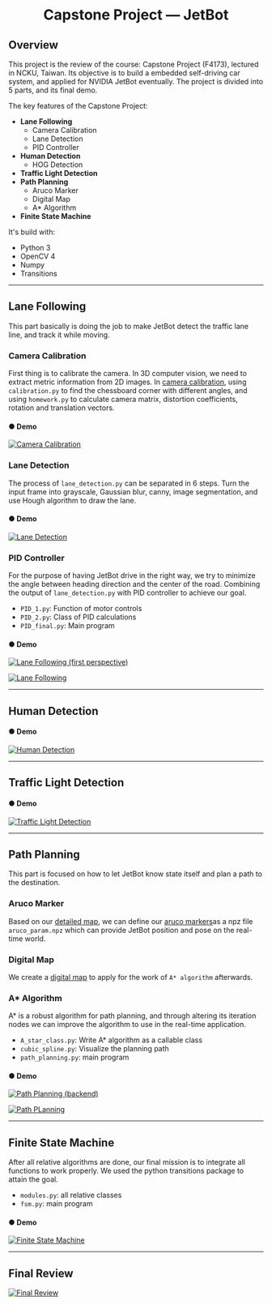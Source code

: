 # <center> Capstone Project — JetBot 

## Overview
This project is the review of the course: Capstone Project (F4173), lectured in NCKU, Taiwan. Its objective is to build a embedded self-driving car system, and applied for NVIDIA JetBot eventually. The project is divided into 5 parts, and its final demo.

The key features of the Capstone Project:
+ **Lane Following**
  - Camera Calibration
  - Lane Detection
  - PID Controller
+ **Human Detection**
  - HOG Detection
+ **Traffic Light Detection**
+ **Path Planning**
  - Aruco Marker
  - Digital Map
  - A* Algorithm
+ **Finite State Machine**
  
It's build with:
+ Python 3
+ OpenCV 4
+ Numpy
+ Transitions
---
## Lane Following
This part basically is doing the job to make JetBot detect the traffic lane line, and track it while moving.

### Camera Calibration
First thing is to calibrate the camera. In 3D computer vision, we need to extract metric information from 2D images. In [camera calibration](https://github.com/davidwater/Capstone-Project-JetBot/tree/main/lane%20following/camera%20calibration), using `calibration.py` to find the chessboard corner with different angles, and using `homework.py` to calculate camera matrix, distortion coefficients, rotation and translation vectors.

#### ● Demo
 [![Camera Calibration](http://img.youtube.com/vi/n0G1y1Do7pE/0.jpg)](http://www.youtube.com/watch?v=n0G1y1Do7pE)
 
### Lane Detection
The process of `lane_detection.py` can be separated in 6 steps. Turn the input frame into grayscale, Gaussian blur, canny, image segmentation, and use Hough algorithm to draw the lane.

#### ● Demo
[![Lane Detection](http://img.youtube.com/vi/iLDPHHL6TmU/0.jpg)](http://www.youtube.com/watch?v=iLDPHHL6TmU)
  
### PID Controller
For the purpose of having JetBot drive in the right way, we try to minimize the angle between heading direction and the center of the road. Combining the output of `lane_detection.py` with PID controller to achieve our goal.
+ `PID_1.py`: Function of motor controls
+ `PID_2.py`: Class of PID calculations
+ `PID_final.py`: Main program
  
#### ● Demo
[![Lane Following (first perspective)](http://img.youtube.com/vi/-roYyNna5sg/0.jpg)](http://www.youtube.com/watch?v=-roYyNna5sg)
  
[![Lane Following](http://img.youtube.com/vi/-roYyNna5sg/0.jpg)](http://www.youtube.com/watch?v=-roYyNna5sg)
  
***
  
## Human Detection
#### ● Demo
[![Human Detection](http://img.youtube.com/vi/-jEAUBU7DhM/0.jpg)](http://www.youtube.com/watch?v=-jEAUBU7DhM)
  
***
  
## Traffic Light Detection  
#### ● Demo
[![Traffic Light Detection](http://img.youtube.com/vi/rWlAchNVHEs/0.jpg)](http://www.youtube.com/watch?v=rWlAchNVHEs)
  
***
  
## Path Planning
This part is focused on how to let JetBot know state itself and plan a path to the destination.
  
### Aruco Marker
Based on our [detailed map](https://github.com/davidwater/Capstone-Project-JetBot/blob/main/map_detailed.png), we can define our [aruco markers](https://github.com/davidwater/Capstone-Project-JetBot/tree/main/path%20planning/aruco%20marker)as a npz file `aruco_param.npz` which can provide JetBot position and pose on the real-time world.
  
### Digital Map
We create a [digital map](https://github.com/davidwater/Capstone-Project-JetBot/blob/main/path%20planning/digital_map.jpg) to apply for the work of `A* algorithm` afterwards.

### A* Algorithm
A* is a robust algorithm for path planning, and through altering its iteration nodes we can improve the algorithm to use in the real-time application.
+ `A_star_class.py`: Write A* algorithm as a callable class
+ `cubic_spline.py`: Visualize the planning path
+ `path_planning.py`: main program

#### ● Demo
[![Path Planning (backend)](http://img.youtube.com/vi/XfOpXdTvy_g/0.jpg)](http://www.youtube.com/watch?v=XfOpXdTvy_g)
  
[![Path PLanning](http://img.youtube.com/vi/HbOG1u72Ksc/0.jpg)](http://www.youtube.com/watch?v=HbOG1u72Ksc)
  
***

## Finite State Machine
After all relative algorithms are done, our final mission is to integrate all functions to work properly. We used the python transitions package to attain the goal.
+ `modules.py`: all relative classes
+ `fsm.py`: main program
  
#### ● Demo
[![Finite State Machine](http://img.youtube.com/vi/9BevhFvB9FA/0.jpg)](http://www.youtube.com/watch?v=9BevhFvB9FA)
  
***
  
## Final Review
[![Final Review](http://img.youtube.com/vi/MzHDQiKcbdA&t=1s/0.jpg)](http://www.youtube.com/watch?v=MzHDQiKcbdA&t=1s)
